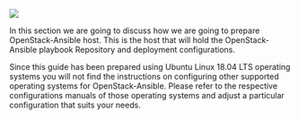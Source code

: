 ![](img/prepare-deployment-host.jpg)

In this section we are going to discuss how we are going to prepare OpenStack-Ansible host. This is the host that will hold the OpenStack-Ansible playbook Repository and deployment configurations.

Since this guide has been prepared using Ubuntu Linux 18.04 LTS operating systems you will not find the instructions on configuring other supported operating systems for OpenStack-Ansible. Please refer to the respective configurations manuals of those operating systems and adjust a particular configuration that suits your needs.
